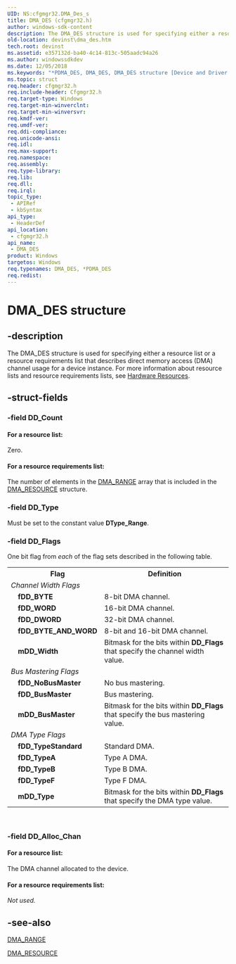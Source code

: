```yaml
---
UID: NS:cfgmgr32.DMA_Des_s
title: DMA_DES (cfgmgr32.h)
author: windows-sdk-content
description: The DMA_DES structure is used for specifying either a resource list or a resource requirements list that describes direct memory access (DMA) channel usage for a device instance.
old-location: devinst\dma_des.htm
tech.root: devinst
ms.assetid: e357132d-ba40-4c14-813c-505aadc94a26
ms.author: windowssdkdev
ms.date: 12/05/2018
ms.keywords: "*PDMA_DES, DMA_DES, DMA_DES structure [Device and Driver Installation], PDMA_DES, PDMA_DES structure pointer [Device and Driver Installation], cfgmgr32/DMA_DES, cfgmgr32/PDMA_DES, cfgmgrst_342a3feb-d7c8-46bb-8672-009f024374d7.xml, devinst.dma_des"
ms.topic: struct
req.header: cfgmgr32.h
req.include-header: Cfgmgr32.h
req.target-type: Windows
req.target-min-winverclnt: 
req.target-min-winversvr: 
req.kmdf-ver: 
req.umdf-ver: 
req.ddi-compliance: 
req.unicode-ansi: 
req.idl: 
req.max-support: 
req.namespace: 
req.assembly: 
req.type-library: 
req.lib: 
req.dll: 
req.irql: 
topic_type:
 - APIRef
 - kbSyntax
api_type:
 - HeaderDef
api_location:
 - cfgmgr32.h
api_name:
 - DMA_DES
product: Windows
targetos: Windows
req.typenames: DMA_DES, *PDMA_DES
req.redist: 
---
```


# DMA_DES structure


## -description


The DMA_DES structure is used for specifying either a resource list or a resource requirements list that describes direct memory access (DMA) channel usage for a device instance. For more information about resource lists and resource requirements lists, see <a href="https://msdn.microsoft.com/c7a6997b-34f9-4dd9-b384-2321a8b5ce54">Hardware Resources</a>.


## -struct-fields




### -field DD_Count





#### For a resource list:

Zero.



#### For a resource requirements list:

The number of elements in the <a href="https://msdn.microsoft.com/46c80013-1863-4e02-be8d-282d2e619200">DMA_RANGE</a> array that is included in the <a href="https://msdn.microsoft.com/226a5ca1-10e1-47a7-8bd9-b153a0784ccb">DMA_RESOURCE</a> structure.


### -field DD_Type

Must be set to the constant value <b>DType_Range</b>.


### -field DD_Flags

One bit flag from <i>each</i> of the flag sets described in the following table.

<table>
<tr>
<th></th>
<th>Flag</th>
<th>Definition</th>
</tr>
<tr>
<td colspan="2">
<i>Channel Width Flags</i>

</td>
<td></td>
</tr>
<tr>
<td></td>
<td>
<b>fDD_BYTE</b>

</td>
<td>
8-bit DMA channel.

</td>
</tr>
<tr>
<td></td>
<td>
<b>fDD_WORD</b>

</td>
<td>
16-bit DMA channel.

</td>
</tr>
<tr>
<td></td>
<td>
<b>fDD_DWORD</b>

</td>
<td>
32-bit DMA channel.

</td>
</tr>
<tr>
<td></td>
<td>
<b>fDD_BYTE_AND_WORD</b>

</td>
<td>
8-bit and 16-bit DMA channel.

</td>
</tr>
<tr>
<td></td>
<td>
<b>mDD_Width</b>

</td>
<td>
Bitmask for the bits within <b>DD_Flags</b> that specify the channel width value.

</td>
</tr>
<tr>
<td colspan="2">
<i>Bus Mastering Flags</i>

</td>
<td></td>
</tr>
<tr>
<td></td>
<td>
<b>fDD_NoBusMaster</b>

</td>
<td>
No bus mastering.

</td>
</tr>
<tr>
<td></td>
<td>
<b>fDD_BusMaster</b>

</td>
<td>
Bus mastering.

</td>
</tr>
<tr>
<td></td>
<td>
<b>mDD_BusMaster</b>

</td>
<td>
Bitmask for the bits within <b>DD_Flags</b> that specify the bus mastering value.

</td>
</tr>
<tr>
<td colspan="2">
<i>DMA Type Flags</i>

</td>
<td></td>
</tr>
<tr>
<td></td>
<td>
<b>fDD_TypeStandard</b>

</td>
<td>
Standard DMA.

</td>
</tr>
<tr>
<td></td>
<td>
<b>fDD_TypeA</b>

</td>
<td>
Type A DMA.

</td>
</tr>
<tr>
<td></td>
<td>
<b>fDD_TypeB</b>

</td>
<td>
Type B DMA.

</td>
</tr>
<tr>
<td></td>
<td>
<b>fDD_TypeF</b>

</td>
<td>
Type F DMA.

</td>
</tr>
<tr>
<td></td>
<td>
<b>mDD_Type</b>

</td>
<td>
Bitmask for the bits within <b>DD_Flags</b> that specify the DMA type value.

</td>
</tr>
</table>
 


### -field DD_Alloc_Chan





#### For a resource list:

The DMA channel allocated to the device.



#### For a resource requirements list:

<i>Not used.</i>


## -see-also




<a href="https://msdn.microsoft.com/46c80013-1863-4e02-be8d-282d2e619200">DMA_RANGE</a>



<a href="https://msdn.microsoft.com/226a5ca1-10e1-47a7-8bd9-b153a0784ccb">DMA_RESOURCE</a>
 

 

